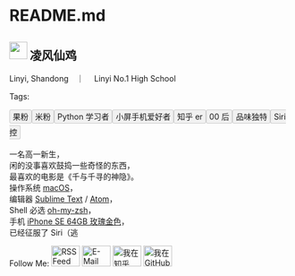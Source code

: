 
README.md
===


<style type="text/css">
.readme_tag{
    padding: 3px 5px;
    background-color: #f1f1f1;
    border: 1px solid #ccc;
    overflow: hidden;
    border-radius: 3px;
    margin-bottom: 10px;
}
</style>

## <img style='height: 1.5em' src='https://avatars3.githubusercontent.com/u/21100901?v=3&s=120'></img> 凌风仙鸡
<i class="fa fa-location-arrow" aria-hidden="true"></i> Linyi, Shandong　｜　<i class="fa fa-university" aria-hidden="true"></i> Linyi No.1 High School

Tags: <div style="line-height: 2"><span class="readme_tag">果粉</span><span class="readme_tag">米粉</span><span class="readme_tag">Python 学习者</span><span class="readme_tag">小屏手机爱好者</span><span class="readme_tag">知乎 er</span><span class="readme_tag">00 后</span><span class="readme_tag">品味独特</span><span class="readme_tag">Siri 控</span>
</div>

<div style="width: 100%; text-align: center;">
<div id="aplayer" class="aplayer" style="max-width: 565px"></div>
</div>

一名高一新生，    
闲的没事喜欢鼓捣一些奇怪的东西，  
最喜欢的电影是《千与千寻的神隐》。    
操作系统 [macOS](https://www.apple.com/cn/macos)，   
编辑器 [Sublime Text](https://sublimetext.com) / [Atom](https://atom.io/)，    
Shell 必选 [oh-my-zsh](https://ohmyz.sh/)，   
手机 [iPhone SE 64GB 玫瑰金色](https://www.apple.com/cn/iphone-se/)，    
已经征服了 Siri（逃

Follow Me:
<a href="/rss.php"><img src="https://static.chickger.pw/images/rss.svg" title="RSS Feed" width="51" height="37"/></a> <a href="mailto:&#x000006d;&#000101;&#x0040;&#x0063;&#00000104;&#x69;&#x00063;&#00107;&#x067;&#0101;&#114;&#0046;&#000112;&#0000119;"><img src="https://static.chickger.pw/images/mail.svg" title="E-Mail" width="51" height="37"/></a> <a href="https://www.zhihu.com/people/chickking" target="_blank"><img src="https://static.chickger.pw/images/zhihu.svg" title="我在知乎" width="51" height="37"/></a> <a href="https://github.com/Chickking" target="_blank"><img src="https://static.chickger.pw/images/github.svg" title="我在 GitHub" width="51" height="37"/></a>

<script src="https://static.chickger.pw/lib/APlayer/dist/APlayer.min.js"></script>
<script type="text/javascript">
var ap = new APlayer({
    element: document.getElementById('aplayer'),
    narrow: false,
    autoplay: false,
    showlrc: 3,
    mutex: true,
    theme: '#0ac0ac',
    music: {
        title: 'いつも何度でも',
        author: '木村弓',
        url: 'https://static.chickger.pw/images/いつも何度でも.mp3',
        pic: 'https://static.chickger.pw/images/千と千寻の神隠し サウンドトラック.jpg',
        lrc: 'https://static.chickger.pw/images/いつも何度でも.lrc'
    }
});
</script>